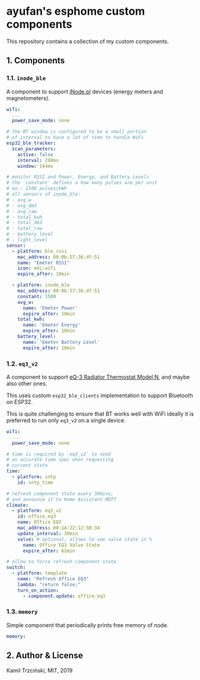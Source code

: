 # ayufan's esphome custom components

This repository contains a collection of my custom components.

## 1. Components

### 1.1. `inode_ble`

A component to support [iNode.pl](https://inode.pl/) devices
(energy meters and magnetometers).

```yaml
wifi:
  ...
  power_save_mode: none

# the BT window is configured to be a small portion
# of interval to have a lot of time to handle WiFi
esp32_ble_tracker:
  scan_parameters:
    active: false
    interval: 288ms
    window: 144ms

# monitor RSSI and Power, Energy, and Battery Levels
# the `constant` defines a how many pulses are per unit
# ex.: 1500 pulses/kWh
# all sensors of inode_ble:
# - avg_w
# - avg_dm3
# - avg_raw
# - total_kwh
# - total_dm3
# - total_raw
# - battery_level
# - light_level
sensor:
  - platform: ble_rssi
    mac_address: 00:0b:57:36:df:51
    name: "Emeter RSSI"
    icon: mdi:wifi
    expire_after: 10min

  - platform: inode_ble
    mac_address: 00:0b:57:36:df:51
    constant: 1500
    avg_w:
      name: 'Emeter Power'
      expire_after: 10min
    total_kwh:
      name: 'Emeter Energy'
      expire_after: 10min
    battery_level:
      name: 'Emeter Battery Level'
      expire_after: 10min
```

### 1.2. `eq3_v2`

A component to support [eQ-3 Radiator Thermostat Model N](https://www.eq-3.com/products/homematic/detail/radiator-thermostat-model-n.html),
and maybe also other ones.

This uses custom `esp32_ble_clients` implementation to support
Bluetooth on ESP32.

This is quite challenging to ensure that BT works well with WiFi
ideally it is preferred to run only `eq3_v2` on a single device.

```yaml
wifi:
  ...
  power_save_mode: none

# time is required by `eq3_v2` to send
# an accurate time spec when requesting
# current state
time:
  - platform: sntp
    id: sntp_time

# refresh component state every 30mins,
# and announce it to Home Assistant MQTT
climate:
  - platform: eq3_v2
    id: office_eq3
    name: Office EQ3
    mac_address: 00:1A:22:12:5B:34
    update_interval: 30min
    valve: # optional, allows to see valve state in %
      name: Office EQ3 Valve State
      expire_after: 61min

# allow to force refresh component state
switch:
  - platform: template
    name: "Refresh Office EQ3"
    lambda: "return false;"
    turn_on_action:
      - component.update: office_eq3
```

### 1.3. `memory`

Simple component that periodically prints free memory of node.

```yaml
memory:
```

## 2. Author & License

Kamil Trzciński, MIT, 2019
